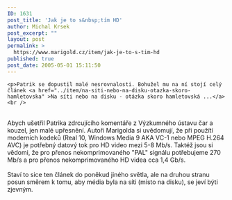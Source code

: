 ```yaml
---
ID: 1631
post_title: 'Jak je to s&nbsp;tím HD'
author: Michal Krsek
post_excerpt: ""
layout: post
permalink: >
  https://www.marigold.cz/item/jak-je-to-s-tim-hd
published: true
post_date: 2005-05-01 15:11:50
---
```

	<p>Patrik se dopustil malé nesrovnalosti. Bohužel mu na ní stojí celý článek <a href="../item/na-siti-nebo-na-disku-otazka-skoro-hamletovska" >Na síti nebo na disku - otázka skoro hamletovská ...</a><br />
<br />
Abych ušetřil Patrika zdrcujícího komentáře z Výzkumného ústavu čar a
kouzel, jen malé upřesnění. Autoři Marigolda si uvědomují, že při
použítí moderních kodeků (Real 10, Windows Media 9 AKA VC-1 nebo MPEG
H.264 AVC) je potřebný datový tok pro HD video mezi 5-8 Mb/s. Taktéž
jsou si vědomi, že pro přenos nekomprimovaného "PAL" signálu
potřebujeme 270 Mb/s a pro přenos nekomprimovaného HD videa cca 1,4
Gb/s.<br />
<br />
Staví to sice ten článek do poněkud jiného světla, ale na druhou stranu
posun směrem k tomu, aby média byla na síti (místo na disku), se jeví
býti zjevným.<br />
<br />
</p>
